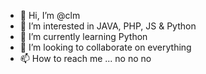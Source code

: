 - 👋 Hi, I’m @clm
- 👀 I’m interested in JAVA, PHP, JS & Python
- 🌱 I’m currently learning Python
- 💞️ I’m looking to collaborate on everything
- 📫 How to reach me ... no no no
